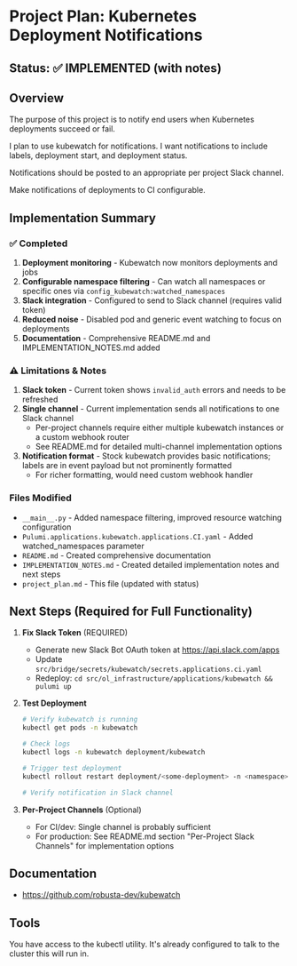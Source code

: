 # Project Plan: Kubernetes Deployment Notifications

## Status: ✅ IMPLEMENTED (with notes)

## Overview
The purpose of this project is to notify end users when Kubernetes deployments succeed or fail.

I plan to use kubewatch for notifications. I want notifications to include labels, deployment start, and deployment status.

Notifications should be posted to an appropriate per project Slack channel.

Make notifications of deployments to CI configurable.

## Implementation Summary

### ✅ Completed
1. **Deployment monitoring** - Kubewatch now monitors deployments and jobs
2. **Configurable namespace filtering** - Can watch all namespaces or specific ones via `config_kubewatch:watched_namespaces`
3. **Slack integration** - Configured to send to Slack channel (requires valid token)
4. **Reduced noise** - Disabled pod and generic event watching to focus on deployments
5. **Documentation** - Comprehensive README.md and IMPLEMENTATION_NOTES.md added

### ⚠️ Limitations & Notes
1. **Slack token** - Current token shows `invalid_auth` errors and needs to be refreshed
2. **Single channel** - Current implementation sends all notifications to one Slack channel
   - Per-project channels require either multiple kubewatch instances or a custom webhook router
   - See README.md for detailed multi-channel implementation options
3. **Notification format** - Stock kubewatch provides basic notifications; labels are in event payload but not prominently formatted
   - For richer formatting, would need custom webhook handler

### Files Modified
- `__main__.py` - Added namespace filtering, improved resource watching configuration
- `Pulumi.applications.kubewatch.applications.CI.yaml` - Added watched_namespaces parameter
- `README.md` - Created comprehensive documentation
- `IMPLEMENTATION_NOTES.md` - Created detailed implementation notes and next steps
- `project_plan.md` - This file (updated with status)

## Next Steps (Required for Full Functionality)

1. **Fix Slack Token** (REQUIRED)
   - Generate new Slack Bot OAuth token at https://api.slack.com/apps
   - Update `src/bridge/secrets/kubewatch/secrets.applications.ci.yaml`
   - Redeploy: `cd src/ol_infrastructure/applications/kubewatch && pulumi up`

2. **Test Deployment**
   ```bash
   # Verify kubewatch is running
   kubectl get pods -n kubewatch

   # Check logs
   kubectl logs -n kubewatch deployment/kubewatch

   # Trigger test deployment
   kubectl rollout restart deployment/<some-deployment> -n <namespace>

   # Verify notification in Slack channel
   ```

3. **Per-Project Channels** (Optional)
   - For CI/dev: Single channel is probably sufficient
   - For production: See README.md section "Per-Project Slack Channels" for implementation options

## Documentation
- https://github.com/robusta-dev/kubewatch

## Tools
You have access to the kubectl utility. It's already configured to talk to the cluster this will run in.
